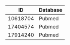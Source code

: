 | ID | Database |
| ---- | ---- |
| 10618704 | Pubmed |
| 17404574 | Pubmed |
| 17914240 | Pubmed |
